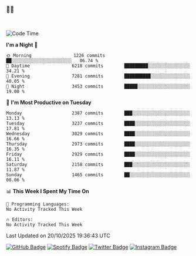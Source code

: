### 🤙🍺

<!-- <a href="https://github-readme-stats.vercel.app/api?username=hzak2xx&count_private=true&show_icons=true&theme=dracula">
  <img align="center" src="https://github-readme-stats.vercel.app/api?username=hzak2xx&count_private=true&show_icons=true&theme=dracula" />
</a>
</br> -->
</br>

<!--START_SECTION:waka-->
![Code Time](http://img.shields.io/badge/Code%20Time-4%2C209%20hrs%2040%20mins-blue)

**I'm a Night 🦉** 

```text
🌞 Morning                1226 commits        ██░░░░░░░░░░░░░░░░░░░░░░░   06.74 % 
🌆 Daytime                6218 commits        █████████░░░░░░░░░░░░░░░░   34.21 % 
🌃 Evening                7281 commits        ██████████░░░░░░░░░░░░░░░   40.05 % 
🌙 Night                  3453 commits        █████░░░░░░░░░░░░░░░░░░░░   19.00 % 
```
📅 **I'm Most Productive on Tuesday** 

```text
Monday                   2387 commits        ███░░░░░░░░░░░░░░░░░░░░░░   13.13 % 
Tuesday                  3237 commits        ████░░░░░░░░░░░░░░░░░░░░░   17.81 % 
Wednesday                3029 commits        ████░░░░░░░░░░░░░░░░░░░░░   16.66 % 
Thursday                 2973 commits        ████░░░░░░░░░░░░░░░░░░░░░   16.35 % 
Friday                   2929 commits        ████░░░░░░░░░░░░░░░░░░░░░   16.11 % 
Saturday                 2158 commits        ███░░░░░░░░░░░░░░░░░░░░░░   11.87 % 
Sunday                   1465 commits        ██░░░░░░░░░░░░░░░░░░░░░░░   08.06 % 
```


📊 **This Week I Spent My Time On** 

```text
💬 Programming Languages: 
No Activity Tracked This Week

🔥 Editors: 
No Activity Tracked This Week
```


 Last Updated on 20/10/2025 19:36:43 UTC
<!--END_SECTION:waka-->

[![GitHub Badge](https://img.shields.io/badge/GitHub-100000?style=for-the-badge&logo=github&logoColor=white)](https://github.com/hzak2xx)
[![Spotify Badge](https://img.shields.io/badge/Spotify-1ED760?&style=for-the-badge&logo=spotify&logoColor=white)](https://open.spotify.com/user/uf90s6sbbh75a1mt44clkhkvf)
[![Twitter Badge](https://img.shields.io/badge/Twitter-1DA1F2?style=for-the-badge&logo=twitter&logoColor=white)](https://twitter.com/hzak2xx)
[![Instagram Badge](https://img.shields.io/badge/Instagram-E4405F?style=for-the-badge&logo=instagram&logoColor=white)](https://www.instagram.com/hzak2xx/)
